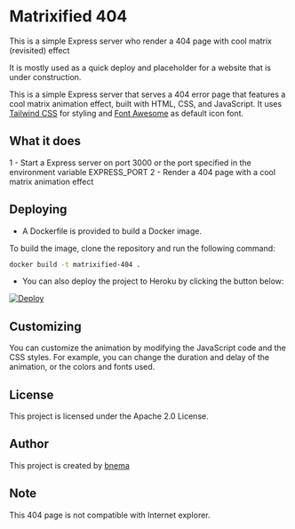 # Matrixified 404
This is a simple Express server who render a 404 page with cool matrix (revisited) effect

It is mostly used as a quick deploy and placeholder for a website that is under construction.

This is a simple Express server that serves a 404 error page that features a cool matrix animation effect, built with HTML, CSS, and JavaScript. It uses [Tailwind CSS](https://tailwindcss.com/) for styling and [Font Awesome](https://fontawesome.com/) as default icon font.

## What it does

1 - Start a Express server on port 3000 or the port specified in the environment variable EXPRESS_PORT
2 - Render a 404 page with a cool matrix animation effect

## Deploying

- A Dockerfile is provided to build a Docker image.

To build the image, clone the repository and run the following command:
```bash
docker build -t matrixified-404 .
```

- You can also deploy the project to Heroku by clicking the button below:

[![Deploy](https://www.herokucdn.com/deploy/button.svg)](https://heroku.com/deploy)


## Customizing

You can customize the animation by modifying the JavaScript code and the CSS styles. For example, you can change the duration and delay of the animation, or the colors and fonts used.

## License

This project is licensed under the Apache 2.0 License.

## Author

This project is created by [bnema](https://github.com/bnema)

## Note

This 404 page is not compatible with Internet explorer.